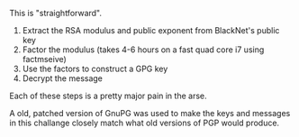 This is "straightforward".

1. Extract the RSA modulus and public exponent from BlackNet's public key
2. Factor the modulus (takes 4-6 hours on a fast quad core i7 using factmseive)
3. Use the factors to construct a GPG key
4. Decrypt the message

Each of these steps is a pretty major pain in the arse.

A old, patched version of GnuPG was used to make the keys and messages in this
challange closely match what old versions of PGP would produce.
